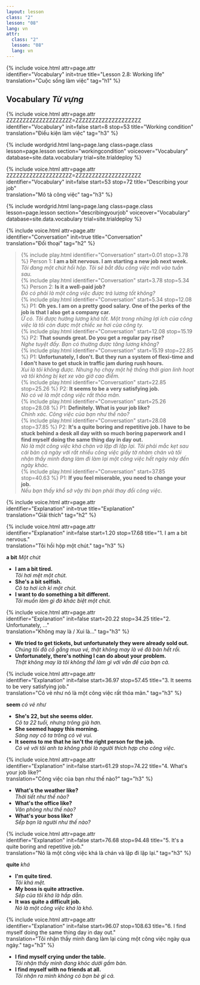 ```yaml
---
layout: lesson
class: "2"
lesson: "08"
lang: vn
attr:
  class: "2"
  lesson: "08"
  lang: vn
---
```


{%  include voice.html attr=page.attr  
	identifier="Vocabulary"  init=true
	title="Lesson 2.8: Working life"        
	translation="Cuộc sống làm việc"
    tag="h1" %}

## Vocabulary   *Từ vựng*

{%  include voice.html attr=page.attr    ZZZZZZZZZZZZZZZZZZZZ=ZZZZZZZZZZZZZZZZZZZZ
	identifier="Vocabulary"  init=false start=8 stop=53
	title="Working condition"        
	translation="Điều kiện làm việc"
    tag="h3" %}

{% include wordgrid.html lang=page.lang
		class=page.class 
		lesson=page.lesson 
		section="workingcondition"
		voiceover="Vocabulary"
		database=site.data.vocabulary 
		trial=site.trialdeploy %}


{%  include voice.html attr=page.attr    ZZZZZZZZZZZZZZZZZZZZ=ZZZZZZZZZZZZZZZZZZZZ
	identifier="Vocabulary"  init=false start=53 stop=72
	title="Describing your job"        
	translation="Mô tả công việc"
    tag="h3" %}

{% include wordgrid.html lang=page.lang
		class=page.class 
		lesson=page.lesson 
		section="describingyourjob"
		voiceover="Vocabulary"
		database=site.data.vocabulary 
		trial=site.trialdeploy %}

{%  include voice.html attr=page.attr  
	identifier="Conversation"  init=true
	title="Conversation"        
	translation="Đối thoại"
    tag="h2" %}

> {% include play.html identifier="Conversation" start=0.01 stop=3.78 %} Person 1: **I am a bit nervous. I am starting a new job next week.**  
*Tôi đang một chút hồi hộp. Tôi sẽ bắt đầu công việc mới vào tuần sau.*    
> {% include play.html identifier="Conversation" start=3.78 stop=5.34 %} Person 2: **Is it a well-paid job?**  
*Đó có phải là một công việc được trả lương tốt không?*    
> {% include play.html identifier="Conversation" start=5.34 stop=12.08 %} P1: **Oh yes. I am on a pretty good salary. One of the perks of the job is that I also get a company car.**  
*Ừ có. Tôi được hưởng lương khá tốt. Một trong những lợi ích của công việc là tôi còn được một chiếc xe hơi của công ty.*    
> {% include play.html identifier="Conversation" start=12.08 stop=15.19 %} P2: **That sounds great. Do you get a regular pay rise?**  
*Nghe tuyệt đấy. Bạn có thường được tăng lương không?*     
> {% include play.html identifier="Conversation" start=15.19 stop=22.85 %} P1: **Unfortunately, I don't. But they run a system of flexi-time and I don't have to get stuck in traffic jam during rush hours.**   
*Xui là tôi không được. Nhưng họ chạy một hệ thống thời gian linh hoạt và tôi không bị kẹt xe vào giờ cao điểm.*     
> {% include play.html identifier="Conversation" start=22.85 stop=25.26 %} P2: **It seems to be a very satisfying job.**  
*Nó có vẻ là một công việc rất thỏa mãn.*     
> {% include play.html identifier="Conversation" start=25.26 stop=28.08 %} P1: **Definitely. What is your job like?**  
*Chính xác. Công việc của bạn như thế nào?*    
> {% include play.html identifier="Conversation" start=28.08 stop=37.85 %} P2: **It's a quite boring and repetitive job. I have to be stuck behind a desk all day with so much boring paperwork and I find myself doing the same thing day in day out.**  
*Nó là một công việc khá chán và lặp đi lặp lại. Tôi phải mắc kẹt sau cái bàn cả ngày với rất nhiều công việc giấy tờ nhàm chán và tôi nhận thấy mình đang làm đi làm lại một công việc hết ngày này đến ngày khác.*     
> {% include play.html identifier="Conversation" start=37.85 stop=40.63 %} P1: **If you feel miserable, you need to change your job.**  
*Nếu bạn thấy khổ sở vậy thì bạn phải thay đổi công việc.*    
  
{%  include voice.html attr=page.attr  
	identifier="Explanation"  init=true
	title="Explanation"        
	translation="Giải thích"
    tag="h2" %}

{%  include voice.html attr=page.attr  
	identifier="Explanation"  init=false start=1.20 stop=17.68
	title="1. I am a bit nervous."        
	translation="Tôi hồi hộp một chút."
    tag="h3" %}

**a bit**   *Một chút*

- **I am a bit tired.**  
*Tôi hơi mệt một chút.*   
- **She's a bit selfish.**  
*Cô ta hơi ích kỉ một chút.*   
- **I want to do something a bit different.**  
*Tôi muốn làm gì đó khác biệt một chút.*   

{%  include voice.html attr=page.attr  
	identifier="Explanation"  init=false start=20.22 stop=34.25
	title="2. Unfortunately, ..."        
	translation="Không may là / Xui là..."
    tag="h3" %}

- **We tried to get tickets, but unfortunately they were already sold out.**  
*Chúng tôi đã cố gắng mua vé, thật không may là vé đã bán hết rồi.*   
- **Unfortunately, there's nothing I can do about your problem.**  
*Thật không may là tôi không thể làm gì với vấn đề của bạn cả.*  

{%  include voice.html attr=page.attr  
	identifier="Explanation"  init=false start=36.97 stop=57.45
	title="3. It seems to be very satisfying job."        
	translation="Có vẻ như nó là một công việc rất thỏa mãn."
    tag="h3" %}

**seem**   *có vẻ như*

- **She's 22, but she seems older.**  
*Cô ta 22 tuổi, nhưng trông già hơn.*  
- **She seemed happy this morning.**   
*Sáng nay cô ta trông có vẻ vui.*   
- **It seems to me that he isn't the right person for the job.**  
*Có vẻ với tôi anh ta không phải là người thích hợp cho công việc.*    

{%  include voice.html attr=page.attr  
	identifier="Explanation"  init=false start=61.29 stop=74.22
	title="4. What's your job like?"        
	translation="Công việc của bạn như thế nào?"
    tag="h3" %}

- **What's the weather like?**  
*Thời tiết như thế nào?*  
- **What's the office like?**  
*Văn phòng như thế nào?*  
- **What's your boss like?**  
*Sếp bạn là người như thế nào?*   

{%  include voice.html attr=page.attr  
	identifier="Explanation"  init=false start=76.68 stop=94.48
	title="5. It's a quite boring and repetitive job."        
	translation="Nó là một công việc khá là chán và lặp đi lặp lại."
    tag="h3" %}

**quite**   *khá*

- **I'm quite tired.**  
*Tôi khá mệt.*  
- **My boss is quite attractive.**  
*Sếp của tôi khá là hấp dẫn.*  
- **It was quite a difficult job.**  
*Nó là một công việc khá là khó.*  

{%  include voice.html attr=page.attr  
	identifier="Explanation"  init=false start=96.07 stop=108.63
	title="6. I find myself doing the same thing day in day out."        
	translation="Tôi nhận thấy mình đang làm lại cùng một công việc ngày qua ngày."
    tag="h3" %}

- **I find myself crying under the table.**  
*Tôi nhận thấy mình đang khóc dưới gầm bàn.*   
- **I find myself with no friends at all.**  
*Tôi nhận ra mình không có bạn bè gì cả.*  
